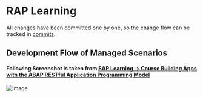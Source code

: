 # RAP Learning

All changes have been committed one by one, so the change flow can be tracked in [commits](https://github.com/alikapllan/abap_rap/commits/main/).

## Development Flow of Managed Scenarios
#### Following Screenshot is taken from [SAP Learning -> Course Building Apps with the ABAP RESTful Application Programming Model](https://learning.sap.com/courses/building-apps-with-the-abap-restful-application-programming-model/the-enhanced-business-scenario_LE_1a4a9cd8-d068-4613-95ef-ef05ddf0b3ce)
![image](https://github.com/user-attachments/assets/f852ada8-ca2b-4b97-8f98-9ae215349686)

